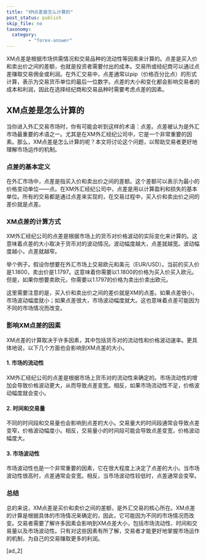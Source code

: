 ```yaml
---
title: "XM点差是怎么计算的"
post_status: publish
skip_file: no
taxonomy:
  category:
        - "forex-answer"
---
```


XM点差是根据市场供需情况和交易品种的流动性等因素来计算的。点差是买入价和卖出价之间的差额，也就是投资者需要付出的成本。交易所或经纪商可以通过点差赚取交易佣金或利润。在外汇交易中，点差通常以pip（价格百分比点）的形式计算，表示为交易货币单位的最后一位数字。点差的大小和变化都会影响交易者的成本和利润，因此在选择经纪商和交易品种时需要考虑点差的因素。

## XM点差是怎么计算的

当你进入外汇交易市场时，你有可能会听到这样的术语：点差。点差被认为是外汇市场最重要的术语之一。尤其是在XM外汇经纪公司中，它是一个非常重要的因素。那么，XM点差是怎么计算的呢？本文将讨论这个问题，以帮助交易者更好地理解市场运作的机制。

### 点差的基本定义

在外汇市场中，点差是指买入价和卖出价之间的差额。这个差额可以表示为最小的价格变动单位——点。在XM外汇经纪公司中，点差是用以计算盈利和损失的基本单位。所有的交易都是通过点差来实现的，在交易过程中，买入价和卖出价之间的差价就是点差。

### XM点差的计算方式

XM外汇经纪公司的点差是根据市场上的货币对价格波动的实际变化来计算的。这意味着点差的大小取决于货币对的波动情况。波动幅度越大，点差就越宽。波动幅度越小，点差就越窄。

举个例子。假设你想要在外汇市场上交易欧元和美元（EUR/USD）。当前的买入价是1.1800，卖出价是1.1797。这意味着你需要以1.1800的价格为买入价买入欧元。但是，如果你想要卖欧元，你需要以1.1797的价格为卖出价卖出欧元。

这里需要注意的是，买入价和卖出价之间的差价就是XM的点差。如果点差很小，市场波动幅度就小；如果点差很大，市场波动幅度就大。这也意味着点差可能因为不同的市场情况而改变。

### 影响XM点差的因素

XM点差的计算取决于许多因素，其中包括货币对的流动性和价格波动速率。更具体地说，以下几个方面也会影响到XM点差的大小。

#### 1\. 市场的流动性

XM外汇经纪公司的点差是根据市场上货币对的流动性来确定的。市场流动性的增加会导致价格波动更大，从而导致点差变宽。相反，如果市场流动性不足，价格波动幅度就会变小。

#### 2\. 时间和交易量

不同的时间段和交易量也会影响到点差的大小。交易量大的时间段通常会导致点差变窄，价格波动幅度小。相反，交易量小的时间段可能会导致点差变宽，价格波动幅度大。

#### 3\. 市场波动性

市场波动性也是一个非常重要的因素，它在很大程度上决定了点差的大小。当市场波动性很高时，点差通常会变宽。相反，当市场波动性较低时，点差通常会变窄。

### 总结

总的来说，XM点差是买价和卖价之间的差额，是外汇交易的核心所在。XM点差的计算是根据具体的市场情况来确定的，因此，它可能因为不同的市场情况而改变。交易者需要了解许多因素会影响到XM点差大小，包括市场流动性、时间和交易量以及市场波动性。只有对这些因素有所了解，交易者才能更好地掌握市场运作的机制，为自己的交易赚取更多的利润。

\[ad\_2\]
